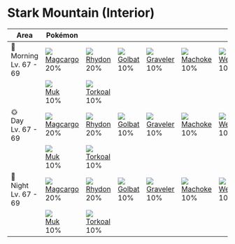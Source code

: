 # Stark Mountain (Interior)

Area                        | Pokémon                       | &nbsp;                       | &nbsp;                      | &nbsp;                        | &nbsp;                       | &nbsp;
---                         | ---                           | ---                          | ---                         | ---                           | ---                          | ---
🌅<br>Morning<br>Lv. 67 - 69 | ![][219]<br>[Magcargo]<br>20% | ![][112]<br>[Rhydon]<br>20%  | ![][042]<br>[Golbat]<br>10% | ![][075]<br>[Graveler]<br>10% | ![][067]<br>[Machoke]<br>10% | ![][110]<br>[Weezing]<br>10%
&nbsp;                      | ![][089]<br>[Muk]<br>10%      | ![][324]<br>[Torkoal]<br>10% | &nbsp;                      | &nbsp;                        | &nbsp;                       | &nbsp;
🌞<br>Day<br>Lv. 67 - 69     | ![][219]<br>[Magcargo]<br>20% | ![][112]<br>[Rhydon]<br>20%  | ![][042]<br>[Golbat]<br>10% | ![][075]<br>[Graveler]<br>10% | ![][067]<br>[Machoke]<br>10% | ![][110]<br>[Weezing]<br>10%
&nbsp;                      | ![][089]<br>[Muk]<br>10%      | ![][324]<br>[Torkoal]<br>10% | &nbsp;                      | &nbsp;                        | &nbsp;                       | &nbsp;
🌙<br>Night<br>Lv. 67 - 69   | ![][219]<br>[Magcargo]<br>20% | ![][112]<br>[Rhydon]<br>20%  | ![][042]<br>[Golbat]<br>10% | ![][075]<br>[Graveler]<br>10% | ![][067]<br>[Machoke]<br>10% | ![][110]<br>[Weezing]<br>10%
&nbsp;                      | ![][089]<br>[Muk]<br>10%      | ![][324]<br>[Torkoal]<br>10% | &nbsp;                      | &nbsp;                        | &nbsp;                       | &nbsp;

[Golbat]: ../../pokemons/042/
[Machoke]: ../../pokemons/067/
[Graveler]: ../../pokemons/075/
[Muk]: ../../pokemons/089/
[Weezing]: ../../pokemons/110/
[Rhydon]: ../../pokemons/112/
[Magcargo]: ../../pokemons/219/
[Torkoal]: ../../pokemons/324/
[042]: ../img/pokemon/042.png
[067]: ../img/pokemon/067.png
[075]: ../img/pokemon/075.png
[089]: ../img/pokemon/089.png
[110]: ../img/pokemon/110.png
[112]: ../img/pokemon/112.png
[219]: ../img/pokemon/219.png
[324]: ../img/pokemon/324.png
